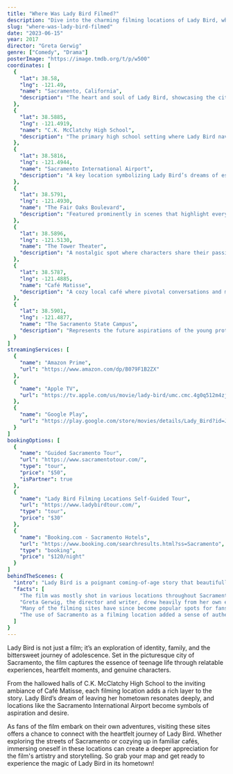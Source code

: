 ```yaml
---
title: "Where Was Lady Bird Filmed?"
description: "Dive into the charming filming locations of Lady Bird, where the unique essence of Sacramento comes alive in this coming-of-age story."
slug: "where-was-lady-bird-filmed"
date: "2023-06-15"
year: 2017
director: "Greta Gerwig"
genre: ["Comedy", "Drama"]
posterImage: "https://image.tmdb.org/t/p/w500"
coordinates: [
  { 
    "lat": 38.58, 
    "lng": -121.49, 
    "name": "Sacramento, California", 
    "description": "The heart and soul of Lady Bird, showcasing the city's vibrant neighborhoods and iconic landmarks."
  },
  { 
    "lat": 38.5885, 
    "lng": -121.4919, 
    "name": "C.K. McClatchy High School", 
    "description": "The primary high school setting where Lady Bird navigates the challenges of adolescence."
  },
  { 
    "lat": 38.5816, 
    "lng": -121.4944, 
    "name": "Sacramento International Airport", 
    "description": "A key location symbolizing Lady Bird’s dreams of escape to a bigger world."
  },
  { 
    "lat": 38.5791, 
    "lng": -121.4930, 
    "name": "The Fair Oaks Boulevard", 
    "description": "Featured prominently in scenes that highlight everyday life and relationships."
  },
  { 
    "lat": 38.5896, 
    "lng": -121.5130, 
    "name": "The Tower Theater", 
    "description": "A nostalgic spot where characters share their passion for film and culture."
  },
  { 
    "lat": 38.5787, 
    "lng": -121.4885, 
    "name": "Café Matisse", 
    "description": "A cozy local café where pivotal conversations and moments unfold."
  },
  { 
    "lat": 38.5901, 
    "lng": -121.4877, 
    "name": "The Sacramento State Campus", 
    "description": "Represents the future aspirations of the young protagonist."
  }
]
streamingServices: [
  {
    "name": "Amazon Prime",
    "url": "https://www.amazon.com/dp/B079F1B2ZX"
  },
  {
    "name": "Apple TV",
    "url": "https://tv.apple.com/us/movie/lady-bird/umc.cmc.4g0q512m4zjj87ga0abckg4kr"
  },
  {
    "name": "Google Play",
    "url": "https://play.google.com/store/movies/details/Lady_Bird?id=JtUiddG9amI.P"
  }
]
bookingOptions: [
  {
    "name": "Guided Sacramento Tour",
    "url": "https://www.sacramentotour.com/",
    "type": "tour",
    "price": "$50",
    "isPartner": true
  },
  {
    "name": "Lady Bird Filming Locations Self-Guided Tour",
    "url": "https://www.ladybirdtour.com/",
    "type": "tour",
    "price": "$30"
  },
  {
    "name": "Booking.com - Sacramento Hotels",
    "url": "https://www.booking.com/searchresults.html?ss=Sacramento",
    "type": "booking",
    "price": "$120/night"
  }
]
behindTheScenes: {
  "intro": "Lady Bird is a poignant coming-of-age story that beautifully encapsulates the struggles of adolescence, set against the backdrop of Sacramento. The film taps into the tangible emotions of growing up, with locations that resonate deeply with both the characters and the context.",
  "facts": [
    "The film was mostly shot in various locations throughout Sacramento, including local schools and cafés that shaped the protagonist's journey.",
    "Greta Gerwig, the director and writer, drew heavily from her own experiences growing up in Sacramento to create an authentic atmosphere.",
    "Many of the filming sites have since become popular spots for fans eager to trace the footsteps of Lady Bird.",
    "The use of Sacramento as a filming location added a sense of authenticity and charm that enhances the film's emotional core."
  ]
}
---
```


<LadyBirdGuide />

Lady Bird is not just a film; it’s an exploration of identity, family, and the bittersweet journey of adolescence. Set in the picturesque city of Sacramento, the film captures the essence of teenage life through relatable experiences, heartfelt moments, and genuine characters.

From the hallowed halls of C.K. McClatchy High School to the inviting ambiance of Café Matisse, each filming location adds a rich layer to the story. Lady Bird’s dream of leaving her hometown resonates deeply, and locations like the Sacramento International Airport become symbols of aspiration and desire.

As fans of the film embark on their own adventures, visiting these sites offers a chance to connect with the heartfelt journey of Lady Bird. Whether exploring the streets of Sacramento or cozying up in familiar cafés, immersing oneself in these locations can create a deeper appreciation for the film's artistry and storytelling. So grab your map and get ready to experience the magic of Lady Bird in its hometown!